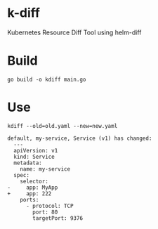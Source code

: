 # k-diff
Kubernetes Resource Diff Tool using helm-diff


# Build
```
go build -o kdiff main.go
```

# Use
```
kdiff --old=old.yaml --new=new.yaml
```

```
default, my-service, Service (v1) has changed:
  ---
  apiVersion: v1
  kind: Service
  metadata:
    name: my-service
  spec:
    selector:
-     app: MyApp
+     app: 222
    ports:
      - protocol: TCP
        port: 80
        targetPort: 9376
```
